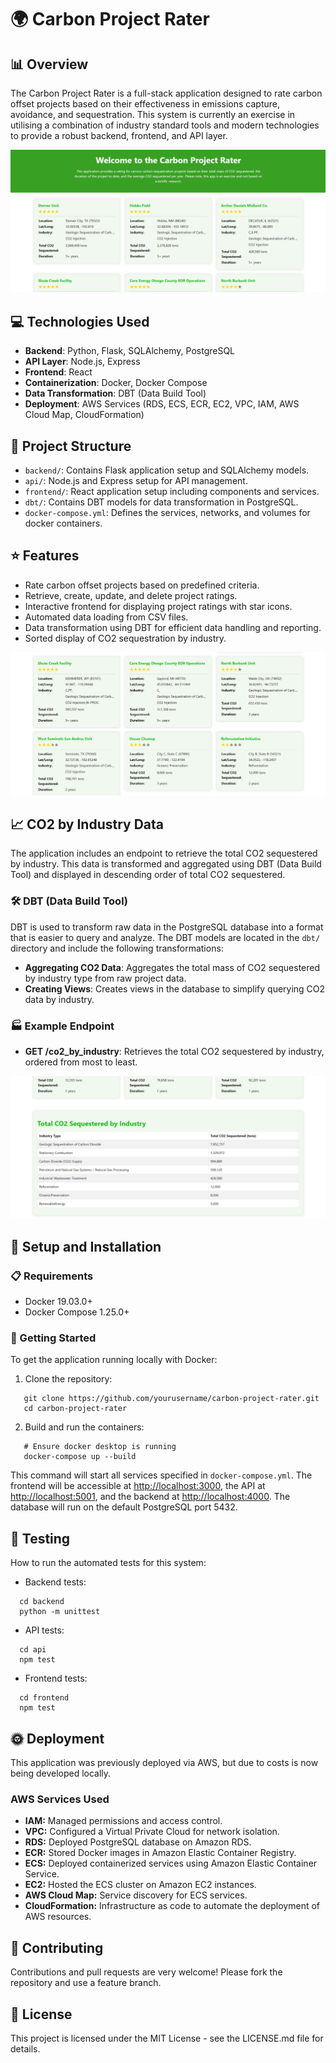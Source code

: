 # 🌍 Carbon Project Rater

## 📊 Overview 
The Carbon Project Rater is a full-stack application designed to rate carbon offset projects based on their effectiveness in emissions capture, avoidance, and sequestration. This system is currently an exercise in utilising a combination of industry standard tools and modern technologies to provide a robust backend, frontend, and API layer.

![Home Page](./screenshots/Home.png)

## 💻 Technologies Used 
- **Backend**: Python, Flask, SQLAlchemy, PostgreSQL
- **API Layer**: Node.js, Express
- **Frontend**: React
- **Containerization**: Docker, Docker Compose
- **Data Transformation**: DBT (Data Build Tool)
- **Deployment**: AWS Services (RDS, ECS, ECR, EC2, VPC, IAM, AWS Cloud Map, CloudFormation)

## 📂 Project Structure
- `backend/`: Contains Flask application setup and SQLAlchemy models.
- `api/`: Node.js and Express setup for API management.
- `frontend/`: React application setup including components and services.
- `dbt/`: Contains DBT models for data transformation in PostgreSQL.
- `docker-compose.yml`: Defines the services, networks, and volumes for docker containers.

## ⭐ Features
- Rate carbon offset projects based on predefined criteria.
- Retrieve, create, update, and delete project ratings.
- Interactive frontend for displaying project ratings with star icons.
- Automated data loading from CSV files.
- Data transformation using DBT for efficient data handling and reporting.
- Sorted display of CO2 sequestration by industry.

![Project Ratings](./screenshots/Ratings.png)

## 📈 CO2 by Industry Data
The application includes an endpoint to retrieve the total CO2 sequestered by industry. This data is transformed and aggregated using DBT (Data Build Tool) and displayed in descending order of total CO2 sequestered.

### 🛠️ DBT (Data Build Tool)
DBT is used to transform raw data in the PostgreSQL database into a format that is easier to query and analyze. The DBT models are located in the `dbt/` directory and include the following transformations:
- **Aggregating CO2 Data**: Aggregates the total mass of CO2 sequestered by industry type from raw project data.
- **Creating Views**: Creates views in the database to simplify querying CO2 data by industry.

### 🏭 Example Endpoint
- **GET /co2_by_industry**: Retrieves the total CO2 sequestered by industry, ordered from most to least.

![CO2 by Industry](./screenshots/Total_CO2_Sequestered_By_Industry.png)

## 🌱 Setup and Installation

### 📋 Requirements
- Docker 19.03.0+
- Docker Compose 1.25.0+

### 🚀 Getting Started
To get the application running locally with Docker:

1. Clone the repository:
```
   git clone https://github.com/yourusername/carbon-project-rater.git
   cd carbon-project-rater
```

2. Build and run the containers:
```
   # Ensure docker desktop is running
   docker-compose up --build
```

This command will start all services specified in `docker-compose.yml`. The frontend will be accessible at [http://localhost:3000](http://localhost:3000), the API at [http://localhost:5001](http://localhost:5001), and the backend at [http://localhost:4000](http://localhost:4000). The database will run on the default PostgreSQL port 5432.

## 🧪 Testing
How to run the automated tests for this system:

- Backend tests:
```
  cd backend
  python -m unittest
```

- API tests:
```
  cd api
  npm test
```

- Frontend tests:
```
  cd frontend
  npm test
```

## 🌞 Deployment
This application was previously deployed via AWS, but due to costs is now being developed locally.

### AWS Services Used
- **IAM:** Managed permissions and access control.
- **VPC:** Configured a Virtual Private Cloud for network isolation.
- **RDS:** Deployed PostgreSQL database on Amazon RDS.
- **ECR:** Stored Docker images in Amazon Elastic Container Registry.
- **ECS:** Deployed containerized services using Amazon Elastic Container Service.
- **EC2:** Hosted the ECS cluster on Amazon EC2 instances.
- **AWS Cloud Map:** Service discovery for ECS services.
- **CloudFormation:** Infrastructure as code to automate the deployment of AWS resources.

## 📝 Contributing
Contributions and pull requests are very welcome! Please fork the repository and use a feature branch.

## 📜 License
This project is licensed under the MIT License - see the LICENSE.md file for details.